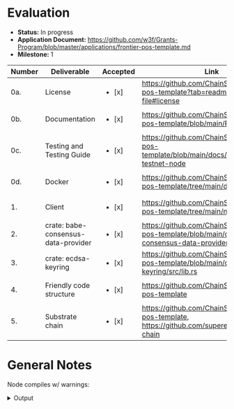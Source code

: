 # Evaluation

- **Status:** In progress
- **Application Document:** https://github.com/w3f/Grants-Program/blob/master/applications/frontier-pos-template.md
- **Milestone:** 1

| Number | Deliverable | Accepted | Link | Notes |
| ------------- | ------------- | ------------- | ------------- | ------------- |
| 0a. | License| <ul><li>[x] </li></ul> | https://github.com/ChainSupport/frontier-pos-template?tab=readme-ov-file#license| |
| 0b. | Documentation| <ul><li>[x] </li></ul> | https://github.com/ChainSupport/frontier-pos-template/blob/main/README.md | |
| 0c. | Testing and Testing Guide | <ul><li>[x] </li></ul> | https://github.com/ChainSupport/frontier-pos-template/blob/main/docs/tutorial.md#run-testnet-node | |
| 0d. | Docker | <ul><li>[x] </li></ul> | https://github.com/ChainSupport/frontier-pos-template/tree/main/docker | | 
| 1. | Client | <ul><li>[x] </li></ul> | https://github.com/ChainSupport/frontier-pos-template/tree/main/node/cli | | 
| 2. | crate: babe-consensus-data-provider | <ul><li>[x] </li></ul> | https://github.com/ChainSupport/frontier-pos-template/blob/main/client/babe-consensus-data-provider/src/lib.rs | |
| 3. | crate: ecdsa-keyring | <ul><li>[x] </li></ul> | https://github.com/ChainSupport/frontier-pos-template/blob/main/client/ecdsa-keyring/src/lib.rs | |
| 4. | Friendly code structure | <ul><li>[x] </li></ul> | https://github.com/ChainSupport/frontier-pos-template | |
| 5. | Substrate chain | <ul><li>[x] </li></ul> | https://github.com/ChainSupport/frontier-pos-template, https://github.com/superexchain/scs-chain | |

# General Notes

Node compiles w/ warnings:

<details>
  <summary>Output</summary>

```rust
   Compiling node-rpc v3.0.0-dev (/home/ubuntu/frontier-pos-template/node/rpc)
warning: unexpected `cfg` condition value: `txpool`
   --> node/rpc/src/eth.rs:206:11
    |
206 |     #[cfg(feature = "txpool")]
    |           ^^^^^^^^^^^^^^^^^^ help: remove the condition
    |
    = note: no expected values for `feature`
    = help: consider adding `txpool` as a feature in `Cargo.toml`
    = note: see <https://doc.rust-lang.org/nightly/rustc/check-cfg/cargo-specifics.html> for more information about checking conditional configuration
    = note: `#[warn(unexpected_cfgs)]` on by default

warning: unexpected `cfg` condition value: `txpool`
   --> node/rpc/src/eth.rs:209:11
    |
209 |     #[cfg(feature = "txpool")]
    |           ^^^^^^^^^^^^^^^^^^ help: remove the condition
    |
    = note: no expected values for `feature`
    = help: consider adding `txpool` as a feature in `Cargo.toml`
    = note: see <https://doc.rust-lang.org/nightly/rustc/check-cfg/cargo-specifics.html> for more information about checking conditional configuration

warning: `node-rpc` (lib) generated 2 warnings
warning: unused import: `ByteArray`
  --> runtime/mainnet/src/lib.rs:96:14
   |
96 |     crypto::{ByteArray, KeyTypeId},
   |              ^^^^^^^^^
   |
   = note: `#[warn(unused_imports)]` on by default

warning: type alias `VoterBagsListInstance` is never used
   --> runtime/mainnet/src/lib.rs:959:6
    |
959 | type VoterBagsListInstance = pallet_bags_list::Instance1;
    |      ^^^^^^^^^^^^^^^^^^^^^
    |
    = note: `#[warn(dead_code)]` on by default

warning: unused import: `ByteArray`
  --> runtime/testnet/src/lib.rs:96:14
   |
96 |     crypto::{ByteArray, KeyTypeId},
   |              ^^^^^^^^^
   |
   = note: `#[warn(unused_imports)]` on by default

warning: type alias `VoterBagsListInstance` is never used
   --> runtime/testnet/src/lib.rs:960:6
    |
960 | type VoterBagsListInstance = pallet_bags_list::Instance1;
    |      ^^^^^^^^^^^^^^^^^^^^^
    |
    = note: `#[warn(dead_code)]` on by default

warning: `kitchensink-mainnet-runtime` (lib) generated 2 warnings
client_loop: send disconnect: Broken pipe47/2250: kitchensink-testnet-runtime
```
</details>
